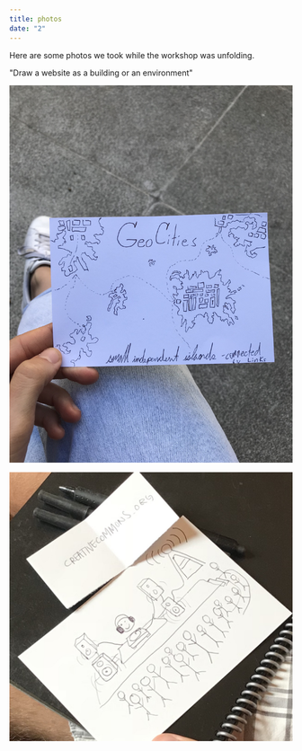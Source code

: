 ```yaml
---
title: photos
date: "2"
---
```


Here are some photos we took while the workshop was unfolding. 

"Draw a website as a building or an environment"

![geocities](geocities.jpg)

![creativecommons](creativecommons.jpg)